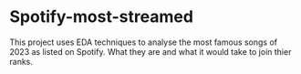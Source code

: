 # Spotify-most-streamed
This project uses EDA techniques to analyse the most famous songs of 2023 as listed on Spotify. What they are and what it would take to join thier ranks.
